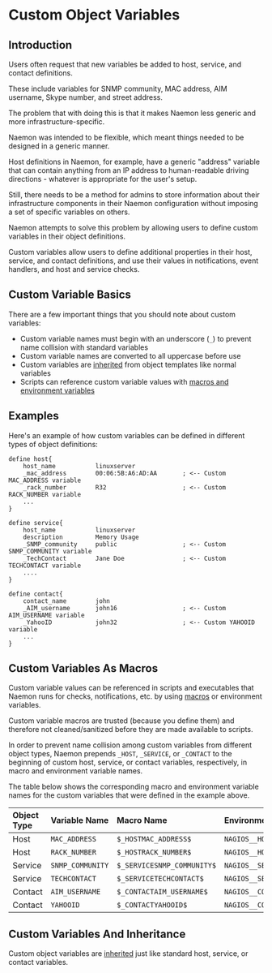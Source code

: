 # Custom Object Variables

## Introduction

Users often request that new variables be added to host, service, and contact definitions.

These include variables for SNMP community, MAC address, AIM username, Skype number, and street address.

The problem that with doing this is that it makes Naemon less generic and more infrastructure-specific.

Naemon was intended to be flexible, which meant things needed to be designed in a generic manner.

Host definitions in Naemon, for example, have a generic "address" variable that
can contain anything from an IP address to human-readable driving directions - whatever
is appropriate for the user's setup.

Still, there needs to be a method for admins to store information about their
infrastructure components in their Naemon configuration without imposing a set
of specific variables on others.

Naemon attempts to solve this problem by allowing users to define custom variables
in their object definitions.

Custom variables allow users to define additional properties in their host,
service, and contact definitions, and use their values in notifications,
event handlers, and host and service checks.



## Custom Variable Basics

There are a few important things that you should note about custom variables:

- Custom variable names must begin with an underscore (`_`) to prevent name collision with standard variables
- Custom variable names are converted to all uppercase before use
- Custom variables are [inherited](objectinheritance) from object templates like normal variables
- Scripts can reference custom variable values with [macros and environment variables](macros)



## Examples

Here's an example of how custom variables can be defined in different types of object definitions:

```
define host{
    host_name           linuxserver
    _mac_address        00:06:5B:A6:AD:AA       ; <-- Custom MAC_ADDRESS variable
    _rack_number        R32                     ; <-- Custom RACK_NUMBER variable
    ...
}

define service{
    host_name           linuxserver
    description         Memory Usage
    _SNMP_community     public                  ; <-- Custom SNMP_COMMUNITY variable
    _TechContact        Jane Doe                ; <-- Custom TECHCONTACT variable
    ....
}

define contact{
    contact_name        john
    _AIM_username       john16                  ; <-- Custom AIM_USERNAME variable
    _YahooID            john32                  ; <-- Custom YAHOOID variable
    ...
}
```



## Custom Variables As Macros

Custom variable values can be referenced in scripts and executables that Naemon
runs for checks, notifications, etc. by using [macros](macros)
or environment variables.

Custom variable macros are trusted (because you define them) and therefore
not cleaned/sanitized before they are made available to scripts.

In order to prevent name collision among custom variables from different object
types, Naemon prepends `_HOST`, `_SERVICE`, or `_CONTACT` to the beginning of
custom host, service, or contact variables, respectively, in macro and environment variable names.

The table below shows the corresponding macro and environment variable names
for the custom variables that were defined in the example above.

| Object Type |  Variable Name   |        Macro Name          |      Environment Variable       |
|:------------|:-----------------|:---------------------------|:--------------------------------|
| Host        | `MAC_ADDRESS`    | `$_HOSTMAC_ADDRESS$`       | `NAGIOS__HOSTMAC_ADDRESS`       |
| Host        | `RACK_NUMBER`    | `$_HOSTRACK_NUMBER$`       | `NAGIOS__HOSTRACK_NUMBER`       |
| Service     | `SNMP_COMMUNITY` | `$_SERVICESNMP_COMMUNITY$` | `NAGIOS__SERVICESNMP_COMMUNITY` |
| Service     | `TECHCONTACT`    | `$_SERVICETECHCONTACT$`    | `NAGIOS__SERVICETECHCONTACT`    |
| Contact     | `AIM_USERNAME`   | `$_CONTACTAIM_USERNAME$`   | `NAGIOS__CONTACTAIM_USERNAME`   |
| Contact     | `YAHOOID`        | `$_CONTACTYAHOOID$`        | `NAGIOS__CONTACTYAHOOID`        |



## Custom Variables And Inheritance

Custom object variables are [inherited](objectinheritance) just
like standard host, service, or contact variables.
